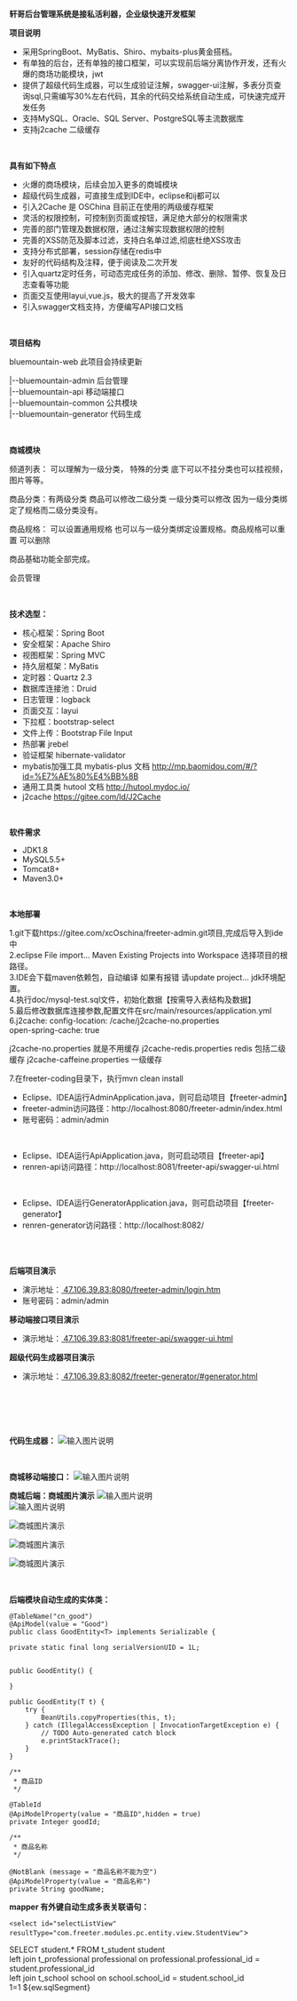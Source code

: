  **轩哥后台管理系统是接私活利器，企业级快速开发框架**
 
**项目说明** 

- 采用SpringBoot、MyBatis、Shiro、mybaits-plus黄金搭档。
- 有单独的后台，还有单独的接口框架，可以实现前后端分离协作开发，还有火爆的商场功能模块，jwt
- 提供了超级代码生成器，可以生成验证注解，swagger-ui注解，多表分页查询sql,只需编写30%左右代码，其余的代码交给系统自动生成，可快速完成开发任务
- 支持MySQL、Oracle、SQL Server、PostgreSQL等主流数据库
- 支持j2cache 二级缓存
<br>

**具有如下特点** 
- 火爆的商场模块，后续会加入更多的商城模块
- 超级代码生成器，可直接生成到IDE中，eclipse和ij都可以
- 引入2Cache 是 OSChina 目前正在使用的两级缓存框架
- 灵活的权限控制，可控制到页面或按钮，满足绝大部分的权限需求
- 完善的部门管理及数据权限，通过注解实现数据权限的控制
- 完善的XSS防范及脚本过滤，支持白名单过滤,彻底杜绝XSS攻击
- 支持分布式部署，session存储在redis中
- 友好的代码结构及注释，便于阅读及二次开发
- 引入quartz定时任务，可动态完成任务的添加、修改、删除、暂停、恢复及日志查看等功能
- 页面交互使用layui,vue.js，极大的提高了开发效率
- 引入swagger文档支持，方便编写API接口文档

<br>

 **项目结构** 

bluemountain-web 此项目会持续更新

|--bluemountain-admin 后台管理 <br>
|--bluemountain-api 移动端接口<br>
|--bluemountain-common 公共模块<br>
|--bluemountain-generator 代码生成<br>

<br> 

 **商城模块** 

频道列表： 可以理解为一级分类， 特殊的分类 底下可以不挂分类也可以挂视频，图片等等。

商品分类：有两级分类  商品可以修改二级分类 一级分类可以修改 因为一级分类绑定了规格而二级分类没有。

商品规格： 可以设置通用规格 也可以与一级分类绑定设置规格。商品规格可以重置 可以删除

商品基础功能全部完成。

会员管理

<br>

 **技术选型：** 
- 核心框架：Spring Boot
- 安全框架：Apache Shiro
- 视图框架：Spring MVC
- 持久层框架：MyBatis
- 定时器：Quartz 2.3
- 数据库连接池：Druid
- 日志管理：logback
- 页面交互：layui
- 下拉框：bootstrap-select
- 文件上传：Bootstrap File Input
- 热部署 jrebel
- 验证框架 hibernate-validator
- mybatis加强工具 mybatis-plus  文档 http://mp.baomidou.com/#/?id=%E7%AE%80%E4%BB%8B
- 通用工具类 hutool 文档 http://hutool.mydoc.io/
- j2cache  https://gitee.com/ld/J2Cache
<br> 

 **软件需求** 
- JDK1.8
- MySQL5.5+
- Tomcat8+
- Maven3.0+

<br>

 **本地部署**

1.git下载https://gitee.com/xcOschina/freeter-admin.git项目,完成后导入到ide中 <br>
2.eclipse File import... Maven Existing Projects into Workspace 选择项目的根路径。<br>
3.IDE会下载maven依赖包，自动编译 如果有报错 请update project... jdk环境配置。<br>
4.执行doc/mysql-test.sql文件，初始化数据【按需导入表结构及数据】<br>
5.最后修改数据库连接参数,配置文件在src/main/resources/application.yml<br>
6.j2cache:
    config-location: /cache/j2cache-no.properties     
    open-spring-cache: true  

j2cache-no.properties    就是不用缓存
j2cache-redis.properties redis 包括二级缓存
j2cache-caffeine.properties 一级缓存

7.在freeter-coding目录下，执行mvn clean install
<br>

- Eclipse、IDEA运行AdminApplication.java，则可启动项目【freeter-admin】
- freeter-admin访问路径：http://localhost:8080/freeter-admin/index.html
- 账号密码：admin/admin

<br>

- Eclipse、IDEA运行ApiApplication.java，则可启动项目【freeter-api】
- renren-api访问路径：http://localhost:8081/freeter-api/swagger-ui.html

<br>

- Eclipse、IDEA运行GeneratorApplication.java，则可启动项目【freeter-generator】
- renren-generator访问路径：http://localhost:8082/


<br>

<br>
 
 **后端项目演示**
- 演示地址：<a href="http://47.106.39.83:8080/freeter-admin/login.html"  target="_blank">
47.106.39.83:8080/freeter-admin/login.htm</a>
- 账号密码：admin/admin

 **移动端接口项目演示**
- 演示地址：<a href="http://47.106.39.83:8081/freeter-api/swagger-ui.html"  target="_blank">
47.106.39.83:8081/freeter-api/swagger-ui.html</a>
 
 **超级代码生成器项目演示**
- 演示地址：<a href="http://47.106.39.83:8082/freeter-generator/#generator.html"  target="_blank">
47.106.39.83:8082/freeter-generator/#generator.html</a>
<br>




<br>
<br>
<br>

**代码生成器：**
![输入图片说明](http://img.cnadmart.com/20180621/9b7b21a26bb74536985b073488eae307.png "在这里输入图片标题")

<br>


**商城移动端接口：**
![输入图片说明](http://img.cnadmart.com/20180623/8ed6b37c0e354b219a76a2389fa733f5.png "在这里输入图片标题")
<br>

**商城后端：商城图片演示**
![输入图片说明](http://img.cnadmart.com/20180623/e1732d3dd44e4513a88cf4589b4960df.png "在这里输入图片标题")
<br>
![输入图片说明](http://img.cnadmart.com/20180623/87fc8c561d02475db2008b1bf6963cf0.png "在这里输入图片标题")
<br>

![商城图片演示](http://img.cnadmart.com/20180626/0ddb036d612f4271b59984543e7f9555.jpg "在这里输入图片标题")

![商城图片演示](http://img.cnadmart.com/20180626/6deb7f146d32440db019012f5475a3cd.jpg "在这里输入图片标题")

![商城图片演示](http://img.cnadmart.com/20180626/09e0f2cbe22943308e40f06286905d40.jpg "在这里输入图片标题")

<br>

**后端模块自动生成的实体类：**

    @TableName("cn_good") 
    @ApiModel(value = "Good")
    public class GoodEntity<T> implements Serializable {

	private static final long serialVersionUID = 1L;


	public GoodEntity() {
		
	}
	
	public GoodEntity(T t) {
		try {
			BeanUtils.copyProperties(this, t);
		} catch (IllegalAccessException | InvocationTargetException e) {
			// TODO Auto-generated catch block
			e.printStackTrace();
		}
	}

	/**
	 * 商品ID
	 */
	
	@TableId 					
	@ApiModelProperty(value = "商品ID",hidden = true)
	private Integer goodId;
	
	/**
	 * 商品名称
	 */
				
	@NotBlank (message = "商品名称不能为空") 			
	@ApiModelProperty(value = "商品名称")
	private String goodName;
	

**mapper 有外键自动生成多表关联语句：**

`<select id="selectListView"  
resultType="com.freeter.modules.pc.entity.view.StudentView"`>
	
SELECT  student.* FROM t_student  student 			   
        left join t_professional  professional on  professional.professional_id = student.professional_id 		   
        left join t_school  school on  school.school_id = student.school_id         
        <where> 1=1 ${ew.sqlSegment}</where>
	</select>



